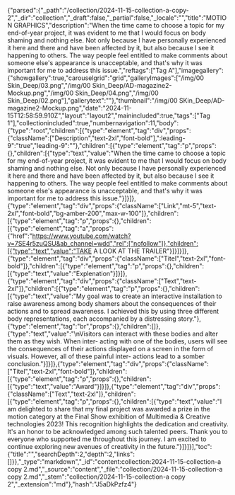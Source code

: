 {"parsed":{"_path":"/collection/2024-11-15-collection-a-copy-2","_dir":"collection","_draft":false,"_partial":false,"_locale":"","title":"MOTION GRAPHICS","description":"When the time came to choose a topic for my end-of-year project, it was evident to me that I would focus on body shaming and nothing else. Not only because I have personally experienced it here and there and have been affected by it, but also because I see it happening to others. The way people feel entitled to make comments about someone else's appearance is unacceptable, and that's why it was important for me to address this issue.","reftags":["Tag A"],"imagegallery":{"showgallery":true,"carouselgrid":"grid","galleryImages":["/img/00 Skin_Deep/03.png","/img/00 Skin_Deep/AD-magazine2-Mockup.png","/img/00 Skin_Deep/04.png","/img/00 Skin_Deep/02.png"],"gallerytext":""},"thumbnail":"/img/00 SKin_Deep/AD-magazine2-Mockup.png","date":"2024-11-15T12:58:59.910Z","layout":"layout2","mainincluded":true,"tags":["Tag 1"],"collectionincluded":true,"numbernavigation":11,"body":{"type":"root","children":[{"type":"element","tag":"div","props":{"className":["Description","text-2xl","font-bold"],":leading-9":"true","leading-9":""},"children":[{"type":"element","tag":"p","props":{},"children":[{"type":"text","value":"When the time came to choose a topic for my end-of-year project, it was evident to me that I would focus on body shaming and nothing else. Not only because I have personally experienced it here and there and have been affected by it, but also because I see it happening to others. The way people feel entitled to make comments about someone else's appearance is unacceptable, and that's why it was important for me to address this issue."}]}]},{"type":"element","tag":"div","props":{"className":["Link","mt-5","text-2xl","font-bold","bg-amber-200","max-w-100"]},"children":[{"type":"element","tag":"p","props":{},"children":[{"type":"element","tag":"a","props":{"href":"https://www.youtube.com/watch?v=7SE4r5zuQSU&ab_channel=wdd","rel":["nofollow"]},"children":[{"type":"text","value":"TAKE A LOOK AT THE TRAILER"}]}]}]},{"type":"element","tag":"div","props":{"className":["Titel","text-2xl","font-bold"]},"children":[{"type":"element","tag":"p","props":{},"children":[{"type":"text","value":"Explenation"}]}]},{"type":"element","tag":"div","props":{"className":["Text","text-2xl"]},"children":[{"type":"element","tag":"p","props":{},"children":[{"type":"text","value":"My goal was to create an interactive installation to raise awareness among body shamers about the consequences of their actions and to spread awareness. I achieved this by using three different body representations, each accompanied by a distressing story."},{"type":"element","tag":"br","props":{},"children":[]},{"type":"text","value":"\nVisitors can interact with these bodies and alter them as they wish. When inter- acting with one of the bodies, users will see the consequences of their actions displayed on a screen in the form of visuals. However, all of these painful inter- actions lead to a somber conclusion."}]}]},{"type":"element","tag":"div","props":{"className":["Titel","text-2xl","font-bold"]},"children":[{"type":"element","tag":"p","props":{},"children":[{"type":"text","value":"Award"}]}]},{"type":"element","tag":"div","props":{"className":["Text","text-2xl"]},"children":[{"type":"element","tag":"p","props":{},"children":[{"type":"text","value":"I am delighted to share that my final project was awarded a prize in the motion category at the Final Show exhibition of Multimedia & Creative technologies 2023! This recognition highlights the dedication and creativity. It's an honor to be acknowledged among such talented peers. Thank you to everyone who supported me throughout this journey. I am excited to continue exploring new avenues of creativity in the future."}]}]}],"toc":{"title":"","searchDepth":2,"depth":2,"links":[]}},"_type":"markdown","_id":"content:collection:2024-11-15-collection-a copy 2.md","_source":"content","_file":"collection/2024-11-15-collection-a copy 2.md","_stem":"collection/2024-11-15-collection-a copy 2","_extension":"md"},"hash":"J5aDkPzfz4"}